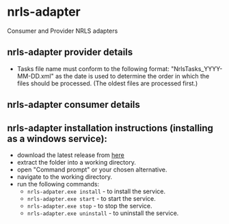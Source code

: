 # nrls-adapter
Consumer and Provider NRLS adapters

## nrls-adapter provider details
- Tasks file name must conform to the following format: "NrlsTasks_YYYY-MM-DD.xml" as the date is used to determine the order in which the files should be processed. (The oldest files are processed first.)

## nrls-adapter consumer details

## nrls-adapter installation instructions (installing as a windows service):
 - download the latest release from [here](https://github.com/nhsconnect/nrls-adapter/releases)
 - extract the folder into a working directory.
 - open "Command prompt" or your chosen alternative.
 - navigate to the working directory.
 - run the following commands:
   - `nrls-adpater.exe install` - to install the service.
   - `nrls-adapter.exe start` - to start the service.
   - `nrls-adapter.exe stop` - to stop the service.
   - `nrls-adapter.exe uninstall` - to uninstall the service.
